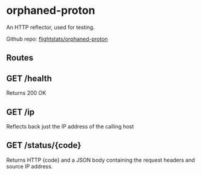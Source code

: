 # orphaned-proton
An HTTP reflector, used for testing.

Github repo: [flightstats/orphaned-proton](https://github.com/flightstats/orphaned-proton)

## Routes

## GET /health

Returns 200 OK

## GET /ip

Reflects back just the IP address of the calling host

## GET /status/{code}

Returns HTTP {code} and a JSON body containing the request headers and source IP address.
